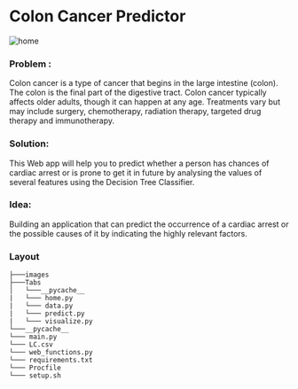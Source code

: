 # Colon Cancer Predictor


![home](https://user-images.githubusercontent.com/64016811/224095864-6c8c2a71-72b6-4d69-ab6c-2ac2f57dc856.jpeg)


### Problem : 

Colon cancer is a type of cancer that begins in the large intestine (colon). The colon is the final part of the digestive tract. Colon cancer typically affects older adults, though it can happen at any age. Treatments vary but may include surgery, chemotherapy, radiation therapy, targeted drug therapy and immunotherapy.

### Solution:

This Web app will help you to predict whether a person has chances of cardiac arrest or is prone to get it in future by analysing the values of several features using the Decision Tree Classifier.

### Idea: 
Building an application that can predict the occurrence of a cardiac arrest or the possible causes of it by indicating the highly relevant factors. 

### Layout

```
├───images
├───Tabs
│   └───__pycache__
|   └─── home.py
|   └─── data.py
|   └─── predict.py
|   └─── visualize.py
└───__pycache__
└─── main.py
└─── LC.csv
└─── web_functions.py
└─── requirements.txt
└─── Procfile
└─── setup.sh
```



